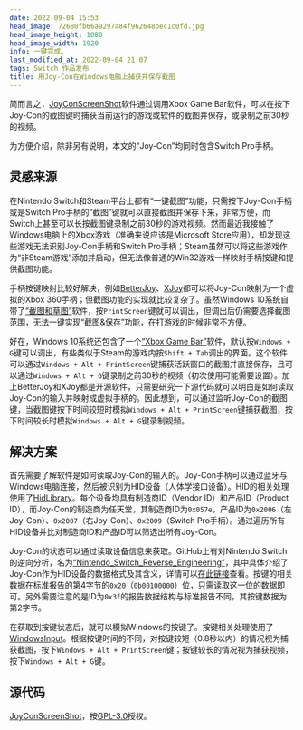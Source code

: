 ```yaml
---
date: 2022-09-04 15:53
head_image: 72680fb66a9297a84f962648bec1c0fd.jpg
head_image_height: 1080
head_image_width: 1920
info: 一键完成。
last_modified_at: 2022-09-04 21:07
tags: Switch 作品发布
title: 用Joy-Con在Windows电脑上捕获并保存截图
---
```

简而言之，[JoyConScreenShot](https://github.com/Xzonn/JoyConScreenShot)软件通过调用Xbox Game Bar软件，可以在按下Joy-Con的截图键时捕获当前运行的游戏或软件的截图并保存，或录制之前30秒的视频。

为方便介绍，除非另有说明，本文的“Joy-Con”均同时包含Switch Pro手柄。

## 灵感来源
在Nintendo Switch和Steam平台上都有“一键截图”功能，只需按下Joy-Con手柄或是Switch Pro手柄的“截图”键就可以直接截图并保存下来，非常方便，而Switch上甚至可以长按截图键录制之前30秒的游戏视频。然而最近我接触了Windows电脑上的Xbox游戏（准确来说应该是Microsoft Store应用），却发现这些游戏无法识别Joy-Con手柄和Switch Pro手柄；Steam虽然可以将这些游戏作为“非Steam游戏”添加并启动，但无法像普通的Win32游戏一样映射手柄按键和提供截图功能。

手柄按键映射比较好解决，例如[BetterJoy](https://github.com/Davidobot/BetterJoy)、[XJoy](https://github.com/DuroSoft/XJoy)都可以将Joy-Con映射为一个虚拟的Xbox 360手柄；但截图功能的实现就比较复杂了。虽然Windows 10系统自带了[“截图和草图”](https://apps.microsoft.com/store/detail/snipping-tool/9MZ95KL8MR0L)软件，按`PrintScreen`键就可以调出，但调出后仍需要选择截图范围，无法一键实现“截图&保存”功能，在打游戏的时候非常不方便。

好在，Windows 10系统还包含了一个[“Xbox Game Bar”](https://apps.microsoft.com/store/detail/xbox-game-bar/9NZKPSTSNW4P)软件，默认按`Windows + G`键可以调出，有些类似于Steam的游戏内按`Shift + Tab`调出的界面。这个软件可以通过`Windows + Alt + PrintScreen`键捕获活跃窗口的截图并直接保存，且可以通过`Windows + Alt + G`键录制之前30秒的视频（初次使用可能需要设置）。加上BetterJoy和XJoy都是开源软件，只需要研究一下源代码就可以明白是如何读取Joy-Con的输入并映射成虚拟手柄的。因此想到，可以通过监听Joy-Con的截图键，当截图键按下时间较短时模拟`Windows + Alt + PrintScreen`键捕获截图，按下时间较长时模拟`Windows + Alt + G`键录制视频。

## 解决方案
首先需要了解软件是如何读取Joy-Con的输入的。Joy-Con手柄可以通过蓝牙与Windows电脑连接，然后被识别为HID设备（人体学接口设备）。HID的相关处理使用了[HidLibrary](https://github.com/mikeobrien/HidLibrary)。每个设备均具有制造商ID（Vendor ID）和产品ID（Product ID），而Joy-Con的制造商为任天堂，其制造商ID为`0x057e`，产品ID为`0x2006`（左Joy-Con）、`0x2007`（右Joy-Con）、`0x2009`（Switch Pro手柄）。通过遍历所有HID设备并比对制造商ID和产品ID可以筛选出所有Joy-Con。

Joy-Con的状态可以通过读取设备信息来获取。GitHub上有对Nintendo Switch的逆向分析，名为[“Nintendo_Switch_Reverse_Engineering”](https://github.com/dekuNukem/Nintendo_Switch_Reverse_Engineering)，其中具体介绍了Joy-Con作为HID设备的数据格式及其含义，详情可以[在此链接](https://github.com/dekuNukem/Nintendo_Switch_Reverse_Engineering/blob/master/bluetooth_hid_notes.md)查看。按键的相关数据在标准报告的第4字节的`0x20`（`0b00100000`）位，只需读取这一位的数据即可。另外需要注意的是ID为`0x3f`的报告数据结构与标准报告不同，其按键数据为第2字节。

在获取到按键状态后，就可以模拟Windows的按键了。按键相关处理使用了[WindowsInput](https://github.com/MediatedCommunications/WindowsInput)。根据按键时间的不同，对按键较短（0.8秒以内）的情况视为捕获截图，按下`Windows + Alt + PrintScreen`键；按键较长的情况视为捕获视频，按下`Windows + Alt + G`键。

## 源代码
[JoyConScreenShot](https://github.com/Xzonn/JoyConScreenShot)，按[GPL-3.0](https://github.com/Xzonn/JoyConScreenShot/blob/master/LICENSE.md)授权。